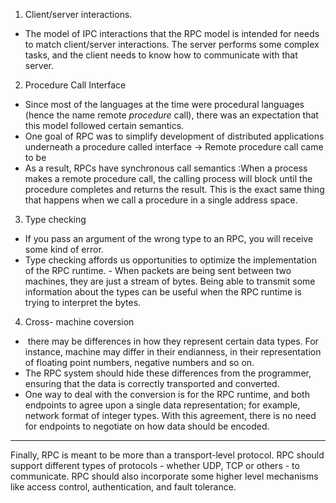 1. Client/server interactions. 
- The model of IPC interactions that the RPC model is intended for needs to match client/server interactions. The server performs some complex tasks, and the client needs to know how to communicate with that server.
2. Procedure Call Interface 
- Since most of the languages at the time were procedural languages (hence the name remote _procedure_ call), there was an expectation that this model followed certain semantics.
- One goal of RPC was to simplify development of distributed applications underneath a procedure called interface -> Remote procedure call came to be 
- As a result, RPCs have synchronous call semantics :When a process makes a remote procedure call, the calling process will block until the procedure completes and returns the result. This is the exact same thing that happens when we call a procedure in a single address space. 
3. Type checking 
- If you pass an argument of the wrong type to an RPC, you will receive some kind of error.
- Type checking affords us opportunities to optimize the implementation of the RPC runtime.
- When packets are being sent between two machines, they are just a stream of bytes. Being able to transmit some information about the types can be useful when the RPC runtime is trying to interpret the bytes.
4. Cross- machine coversion 
-  there may be differences in how they represent certain data types. For instance, machine may differ in their endianness, in their representation of floating point numbers, negative numbers and so on. 
- The RPC system should hide these differences from the programmer, ensuring that the data is correctly transported and converted.
- One way to deal with the conversion is for the RPC runtime, and both endpoints to agree upon a single data representation; for example, network format of integer types. With this agreement, there is no need for endpoints to negotiate on how data should be encoded.

------------------------
Finally, RPC is meant to be more than a transport-level protocol. RPC should support different types of protocols - whether UDP, TCP or others - to communicate. RPC should also incorporate some higher level mechanisms like access control, authentication, and fault tolerance.

